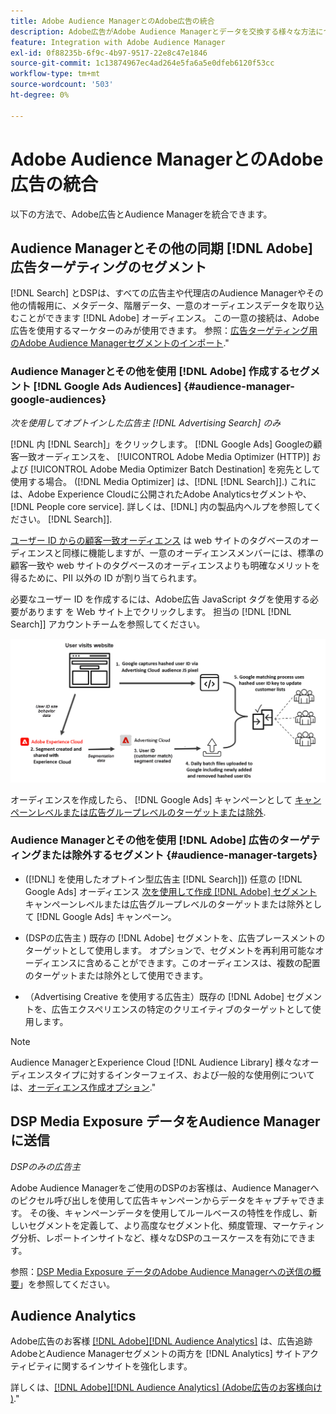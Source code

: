 ```yaml
---
title: Adobe Audience ManagerとのAdobe広告の統合
description: Adobe広告がAdobe Audience Managerとデータを交換する様々な方法について説明します。
feature: Integration with Adobe Audience Manager
exl-id: 0f88235b-6f9c-4b97-9517-22e8c47e1846
source-git-commit: 1c13874967ec4ad264e5fa6a5e0dfeb6120f53cc
workflow-type: tm+mt
source-wordcount: '503'
ht-degree: 0%

---
```


# Adobe Audience ManagerとのAdobe広告の統合

以下の方法で、Adobe広告とAudience Managerを統合できます。

## Audience Managerとその他の同期 [!DNL Adobe] 広告ターゲティングのセグメント

[!DNL Search] とDSPは、すべての広告主や代理店のAudience Managerやその他の情報用に、メタデータ、階層データ、一意のオーディエンスデータを取り込むことができます [!DNL Adobe] オーディエンス。 この一意の接続は、Adobe広告を使用するマーケターのみが使用できます。 参照：[広告ターゲティング用のAdobe Audience Managerセグメントのインポート](/help/integrations/audience-manager/import-audiences.md).&quot;

### Audience Managerとその他を使用 [!DNL Adobe] 作成するセグメント [!DNL Google Ads Audiences] {#audience-manager-google-audiences}

*次を使用してオプトインした広告主 [!DNL Advertising Search] のみ*

[!DNL 内 [!DNL Search]」をクリックします。 [!DNL Google Ads] Googleの顧客一致オーディエンスを、 [!UICONTROL Adobe Media Optimizer (HTTP)] および [!UICONTROL Adobe Media Optimizer Batch Destination] を宛先として使用する場合。 ([!DNL Media Optimizer] は、[!DNL [!DNL Search]].) これには、Adobe Experience Cloudに公開されたAdobe Analyticsセグメントや、 [!DNL People core service]. 詳しくは、[!DNL] 内の製品内ヘルプを参照してください。 [!DNL Search]].

[ユーザー ID からの顧客一致オーディエンス](https://support.google.com/google-ads/answer/9199250) は web サイトのタグベースのオーディエンスと同様に機能しますが、一意のオーディエンスメンバーには、標準の顧客一致や web サイトのタグベースのオーディエンスよりも明確なメリットを得るために、PII 以外の ID が割り当てられます。

必要なユーザー ID を作成するには、Adobe広告 JavaScript タグを使用する必要があります <!-- with a user ID parameter -->を Web サイト上でクリックします。 担当の [!DNL [!DNL Search]] アカウントチームを参照してください。

![セグメント作成プロセス](/help/integrations/assets/ad_search_user_id_pic.png)

オーディエンスを作成したら、 [!DNL Google Ads] キャンペーンとして [キャンペーンレベルまたは広告グループレベルのターゲットまたは除外](#audience-manager-targets).

### Audience Managerとその他を使用 [!DNL Adobe] 広告のターゲティングまたは除外するセグメント {#audience-manager-targets}

* ([!DNL] を使用したオプトイン型広告主 [!DNL Search]]) 任意の [!DNL Google Ads] オーディエンス [次を使用して作成 [!DNL Adobe] セグメント](#audience-manager-google-audiences) キャンペーンレベルまたは広告グループレベルのターゲットまたは除外として [!DNL Google Ads] キャンペーン。

* (DSPの広告主 ) 既存の [!DNL Adobe] セグメントを、広告プレースメントのターゲットとして使用します。 オプションで、セグメントを再利用可能なオーディエンスに含めることができます。このオーディエンスは、複数の配置のターゲットまたは除外として使用できます。

* （Advertising Creative を使用する広告主）既存の [!DNL Adobe] セグメントを、広告エクスペリエンスの特定のクリエイティブのターゲットとして使用します。

>[!NOTE]
>
>Audience ManagerとExperience Cloud [!DNL Audience Library] 様々なオーディエンスタイプに対するインターフェイス、および一般的な使用例については、[オーディエンス作成オプション](https://experienceleague.adobe.com/docs/experience-cloud-kcs/kbarticles/KA-16471.html).&quot;

## DSP Media Exposure データをAudience Managerに送信

*DSPのみの広告主*

Adobe Audience Managerをご使用のDSPのお客様は、Audience Managerへのピクセル呼び出しを使用して広告キャンペーンからデータをキャプチャできます。 その後、キャンペーンデータを使用してルールベースの特性を作成し、新しいセグメントを定義して、より高度なセグメント化、頻度管理、マーケティング分析、レポートインサイトなど、様々なDSPのユースケースを有効にできます。

参照：[DSP Media Exposure データのAdobe Audience Managerへの送信の概要](/help/integrations/audience-manager/media-data-integration/overview.md)」を参照してください。

## Audience Analytics

Adobe広告のお客様 [[!DNL Adobe][!DNL Audience Analytics]](https://experienceleague.adobe.com/docs/analytics/integration/audience-analytics/mc-audiences-aam.html) は、広告追跡AdobeとAudience Managerセグメントの両方を [!DNL Analytics] サイトアクティビティに関するインサイトを強化します。

詳しくは、[[!DNL Adobe][!DNL Audience Analytics] (Adobe広告のお客様向け )](/help/integrations/audience-manager/audience-analytics.md).&quot;
